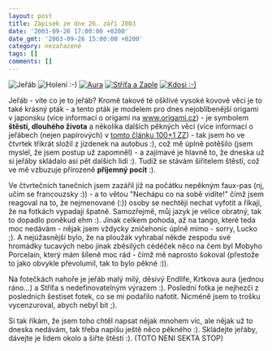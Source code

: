 ```yaml
---
layout: post
title: Zápisek ze dne 26. září 2003
date: '2003-09-26 17:00:00 +0200'
date_gmt: '2003-09-26 15:00:00 +0200'
category: nezařazené
tags: []
comments: []
---
```

<p>
<div >  <img alt="Jeřáb" src="%base_url%/assets/old-images/jerab.jpg"></a>  <img alt="Holení :-)" src="%base_url%/assets/old-images/holeni.jpg"></a>  <a href="%base_url%/assets/old-images/aura.jpg"><img alt="Aura" src="%base_url%/assets/old-images/aura.jpg"></a>  <a href="%base_url%/assets/old-images/stritazaple.jpg"><img alt="Stříťa a Zaple" src="%base_url%/assets/old-images/stritazaple.jpg"></a>  <a href="%base_url%/assets/old-images/kdosi.jpg"><img alt="Kdosi :-)" src="%base_url%/assets/old-images/kdosi.jpg"></a>  </div>
<p>Jeřáb - víte co je to jeřáb? Kromě takové té ošklivé vysoké kovové věci je to také krásný pták -  a tento pták je modelem pro dnes nejoblíbenější origami v japonsku (více informací o origami na  <a href="http://www.origami.cz" target="_blank">www.origami.cz</a>) - je symbolem <strong>štěstí, dlouhého života</strong>  a&nbsp;několika dalších pěkných věcí  (více informací o jeřábech (nejen papírových) v  <a href="http://stoplusjedna.newtonit.cz/stare/199922/so22a22a.asp" target="_blank">tomto článku 100+1 ZZ</a>) -  tak jsem ho ve čtvrtek třikrát složil z jízdenek na autobus :), což mě úplně potěšilo (jsem myslel, že jsem postup  už zapomněl) - a zajímavé je hlavně to, že dneska už si jeřáby skládalo asi pět dalších lidí :). Tudíž  se stávám šiřitelem štěstí, což ve mě vzbuzuje přirozeně <strong>příjemný pocit</strong> :).</p>
<p>Ve čtvrtečních tanečních jsem zazářil již na počátku nepěkným faux-pas (nj, učím se francouzsky :)) -  a to větou "Nechápu co na sobě vidíte!" čímž jsem reagoval na to, že nejmenované (:)) osoby se nechtějí  nechat vyfotit a říkají, že na fotkách vypadají špatně. Samozřejmě, můj jazyk je velice obratný, tak to  dopadlo poněkud ehm :). Jinak celkem pohoda, až na tango, které teda moc nedávám - nějak jsem vždycky  zničehonic úplně mimo - sorry, Lucko ;). A nejúžasnější bylo, že na ploužák vyhrabal někde zespodu své hromádky  tucavých nebo jinak zběsilých cédéček něco na čem byl Mobyho Porcelain, který mám šíleně moc rád - čímž mě  naprosto šokoval (přestože to jako obvykle převolumil, tak to bylo pěkné :)).</p>
<p>Na fotečkách nahoře je jeřáb malý milý, děsivý Endlife, Krtkova aura (jednou ráno...) a Stříťa  s nedefinovatelným výrazem :). Poslední fotka je nejhezčí z posledních šestiset fotek, co se mi podařilo nafotit.  Nicméně jsem to trošku vycenzuroval, abych nebyl bit ;).</p>
<p>Si tak říkám, že jsem toho chtěl napsat nějak mnohem víc, ale nějak už to dneska nedávám, tak třeba napíšu ještě něco  pěkného :). Skládejte jeřáby, dávejte je lidem okolo a šiřte štěstí :). (TOTO NENI SEKTA STOP)</p>
